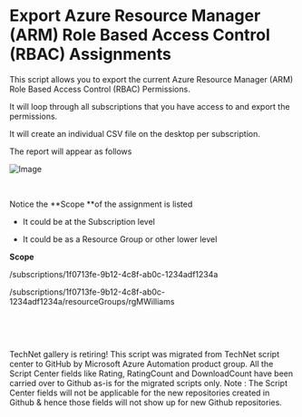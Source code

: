 ﻿Export Azure Resource Manager (ARM) Role Based Access Control (RBAC) Assignments
================================================================================

            

This script allows you to export the current Azure Resource Manager (ARM) Role Based Access Control (RBAC) Permissions.


It will loop through all subscriptions that you have access to and export the permissions.


It will create an individual CSV file on the desktop per subscription.


The report will appear as follows


![Image](https://github.com/azureautomation/export-azure-resource-manager-(arm)-role-based-access-control-(rbac)-assignments/raw/master/accessPermissions.png)


 


Notice the **Scope **of the assignment is listed


- It could be at the Subscription level


- It could be as a Resource Group or other lower level





**Scope**


/subscriptions/1f0713fe-9b12-4c8f-ab0c-1234adf1234a


/subscriptions/1f0713fe-9b12-4c8f-ab0c-1234adf1234a/resourceGroups/rgMWilliams












 

 

        
    
TechNet gallery is retiring! This script was migrated from TechNet script center to GitHub by Microsoft Azure Automation product group. All the Script Center fields like Rating, RatingCount and DownloadCount have been carried over to Github as-is for the migrated scripts only. Note : The Script Center fields will not be applicable for the new repositories created in Github & hence those fields will not show up for new Github repositories.
